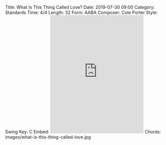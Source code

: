 Title: What Is This Thing Called Love?
Date: 2019-07-30 09:00
Category: Standards
Time: 4/4
Length: 32
Form: AABA
Composer: Cole Porter
Style: Swing
Key: C
Embed: <iframe src="https://open.spotify.com/embed/user/thatdavidmiller/playlist/1ZcetMC224N0UcbzaTxIsC" width="300" height="380" frameborder="0" allowtransparency="true" allow="encrypted-media"></iframe>
Chords: images/what-is-this-thing-called-love.jpg
